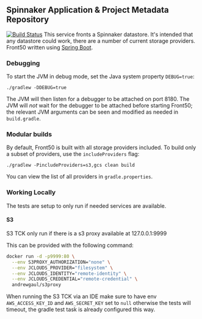 Spinnaker Application & Project Metadata Repository
------------------------------------
[![Build Status](https://api.travis-ci.org/spinnaker/front50.svg?branch=master)](https://travis-ci.org/spinnaker/front50)
This service fronts a Spinnaker datastore. It's intended that any datastore could work, there are a number of current storage providers. Front50 written using [Spring Boot][0].

### Debugging

To start the JVM in debug mode, set the Java system property `DEBUG=true`:
```
./gradlew -DDEBUG=true
```

The JVM will then listen for a debugger to be attached on port 8180.  The JVM will _not_ wait for
the debugger to be attached before starting Front50; the relevant JVM arguments can be seen and
modified as needed in `build.gradle`.

[0]:http://projects.spring.io/spring-boot/


### Modular builds

By default, Front50 is built with all storage providers included. To build only a subset of
providers, use the `includeProviders` flag:

```
./gradlew -PincludeProviders=s3,gcs clean build
```

You can view the list of all providers in `gradle.properties`.

### Working Locally

The tests are setup to only run if needed services are available. 

#### S3
S3 TCK only run if there is a s3 proxy available at 127.0.0.1:9999

This can be provided with the following command:
```bash
docker run -d -p9999:80 \
  --env S3PROXY_AUTHORIZATION="none" \
  --env JCLOUDS_PROVIDER="filesystem" \
  --env JCLOUDS_IDENTITY="remote-identity" \
  --env JCLOUDS_CREDENTIAL="remote-credential" \
  andrewgaul/s3proxy
``` 

When running the S3 TCK via an IDE make sure to have env `AWS_ACCESS_KEY_ID` and `AWS_SECRET_KEY` set to `null` otherwise the tests will timeout, the gradle test task is already configured this way.



